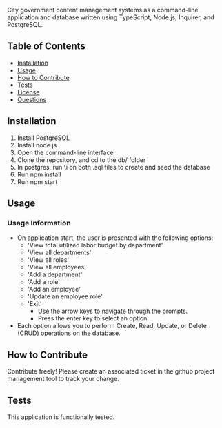 City government content management systems as a command-line application and database written using TypeScript, Node.js, Inquirer, and PostgreSQL.

## Table of Contents

- [Installation](#installation)
- [Usage](#usage)
- [How to Contribute](#how-to-contribute)
- [Tests](#tests)
- [License](#license)
- [Questions](#questions)

## Installation

1. Install PostgreSQL
2. Install node.js
3. Open the command-line interface
4. Clone the repository, and cd to the db/ folder
4. In postgres, run \i on both .sql files to create and seed the database
5. Run npm install
6. Run npm start

## Usage


### Usage Information
- On application start, the user is presented with the following options:
    - 'View total utilized labor budget by department'
    - 'View all departments'
    - 'View all roles'
    - 'View all employees'
    - 'Add a department'
    - 'Add a role'
    - 'Add an employee'
    - 'Update an employee role'
    - 'Exit'
        - Use the arrow keys to navigate through the prompts.
        - Press the enter key to select an option.
- Each option allows you to perform Create, Read, Update, or Delete (CRUD) operations on the database.

## How to Contribute
Contribute freely! Please create an associated ticket in the github project management tool to track your change.

## Tests
This application is functionally tested.

